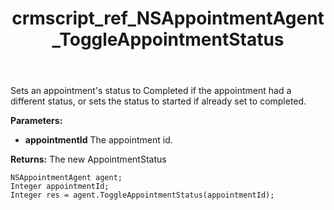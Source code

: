 ﻿---
title: crmscript_ref_NSAppointmentAgent_ToggleAppointmentStatus
description: Integer ToggleAppointmentStatus(Integer appointmentId)
intellisense: NSAppointmentAgent.ToggleAppointmentStatus
keywords: NSAppointmentAgent,ToggleAppointmentStatus
so.topic: reference
---

Sets an appointment's status to Completed if the appointment had a different status, or sets the status to started if already set to completed.

**Parameters:**
 - **appointmentId** The appointment id.

**Returns:** The new AppointmentStatus

```crmscript
NSAppointmentAgent agent;
Integer appointmentId;
Integer res = agent.ToggleAppointmentStatus(appointmentId);
```


